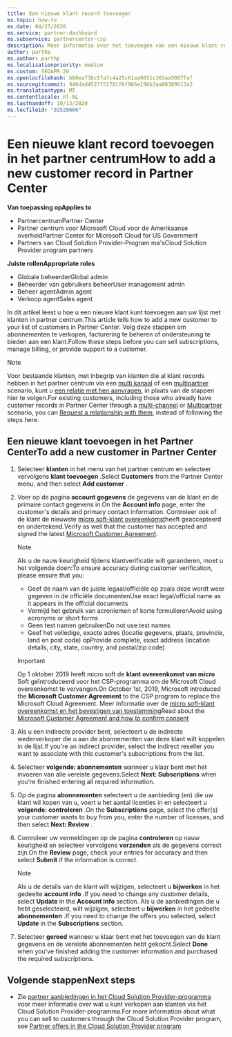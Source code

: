 ```yaml
---
title: Een nieuwe klant record toevoegen
ms.topic: how-to
ms.date: 04/27/2020
ms.service: partner-dashboard
ms.subservice: partnercenter-csp
description: Meer informatie over het toevoegen van een nieuwe klant record in Partner Center. Vervolgens kunt u de abonnementen van klanten verkopen, facturering beheren of klanten ondersteuning bieden.
author: parthp
ms.author: parthp
ms.localizationpriority: medium
ms.custom: SEOAPR.20
ms.openlocfilehash: b60ea73bc5fa7c4a25c61aa9651c303aa5087faf
ms.sourcegitcommit: 940dad4527f51781f6f966e196b3aa08389613a2
ms.translationtype: MT
ms.contentlocale: nl-NL
ms.lasthandoff: 10/13/2020
ms.locfileid: "92528666"
---
```

# <a name="how-to-add-a-new-customer-record-in-partner-center"></a><span data-ttu-id="b0489-104">Een nieuwe klant record toevoegen in het partner centrum</span><span class="sxs-lookup"><span data-stu-id="b0489-104">How to add a new customer record in Partner Center</span></span>

<span data-ttu-id="b0489-105">**Van toepassing op**</span><span class="sxs-lookup"><span data-stu-id="b0489-105">**Applies to**</span></span>

- <span data-ttu-id="b0489-106">Partnercentrum</span><span class="sxs-lookup"><span data-stu-id="b0489-106">Partner Center</span></span>
- <span data-ttu-id="b0489-107">Partner centrum voor Microsoft Cloud voor de Amerikaanse overheid</span><span class="sxs-lookup"><span data-stu-id="b0489-107">Partner Center for Microsoft Cloud for US Government</span></span>
- <span data-ttu-id="b0489-108">Partners van Cloud Solution Provider-Program ma's</span><span class="sxs-lookup"><span data-stu-id="b0489-108">Cloud Solution Provider program partners</span></span>

<span data-ttu-id="b0489-109">**Juiste rollen**</span><span class="sxs-lookup"><span data-stu-id="b0489-109">**Appropriate roles**</span></span>

- <span data-ttu-id="b0489-110">Globale beheerder</span><span class="sxs-lookup"><span data-stu-id="b0489-110">Global admin</span></span>
- <span data-ttu-id="b0489-111">Beheerder van gebruikers beheer</span><span class="sxs-lookup"><span data-stu-id="b0489-111">User management admin</span></span>
- <span data-ttu-id="b0489-112">Beheer agent</span><span class="sxs-lookup"><span data-stu-id="b0489-112">Admin agent</span></span>
- <span data-ttu-id="b0489-113">Verkoop agent</span><span class="sxs-lookup"><span data-stu-id="b0489-113">Sales agent</span></span>

<span data-ttu-id="b0489-114">In dit artikel leest u hoe u een nieuwe klant kunt toevoegen aan uw lijst met klanten in partner centrum.</span><span class="sxs-lookup"><span data-stu-id="b0489-114">This article tells how to add a new customer to your list of customers in Partner Center.</span></span> <span data-ttu-id="b0489-115">Volg deze stappen om abonnementen te verkopen, facturering te beheren of ondersteuning te bieden aan een klant.</span><span class="sxs-lookup"><span data-stu-id="b0489-115">Follow these steps before you can sell subscriptions, manage billing, or provide support to a customer.</span></span>

>[!NOTE]
><span data-ttu-id="b0489-116">Voor bestaande klanten, met inbegrip van klanten die al klant records hebben in het partner centrum via een [multi kanaal](multichannel.md) of een [multipartner](multipartner.md) scenario, kunt u [een relatie met hen aanvragen](request-a-relationship-with-a-customer.md), in plaats van de stappen hier te volgen.</span><span class="sxs-lookup"><span data-stu-id="b0489-116">For existing customers, including those who already have customer records in Partner Center through a [multi-channel](multichannel.md) or [Multipartner](multipartner.md) scenario, you can [Request a relationship with them](request-a-relationship-with-a-customer.md), instead of following the steps here.</span></span>

## <a name="to-add-a-new-customer-in-partner-center"></a><span data-ttu-id="b0489-117">Een nieuwe klant toevoegen in het Partner Center</span><span class="sxs-lookup"><span data-stu-id="b0489-117">To add a new customer in Partner Center</span></span>

1. <span data-ttu-id="b0489-118">Selecteer **klanten** in het menu van het partner centrum en selecteer vervolgens **klant toevoegen** .</span><span class="sxs-lookup"><span data-stu-id="b0489-118">Select **Customers** from the Partner Center menu, and then select **Add customer** .</span></span>

2. <span data-ttu-id="b0489-119">Voer op de pagina **account gegevens** de gegevens van de klant en de primaire contact gegevens in.</span><span class="sxs-lookup"><span data-stu-id="b0489-119">On the **Account info** page, enter the customer's details and primary contact information.</span></span> <span data-ttu-id="b0489-120">Controleer ook of de klant de nieuwste [micro soft-klant overeenkomst](agreements.md)heeft geaccepteerd en ondertekend.</span><span class="sxs-lookup"><span data-stu-id="b0489-120">Verify as well that the customer has accepted and signed the latest [Microsoft Customer Agreement](agreements.md).</span></span>

   >[!NOTE]
   >
   ><span data-ttu-id="b0489-121">Als u de nauw keurigheid tijdens klantverificatie wilt garanderen, moet u het volgende doen:</span><span class="sxs-lookup"><span data-stu-id="b0489-121">To ensure accuracy during customer verification, please ensure that you:</span></span>
   >
   >- <span data-ttu-id="b0489-122">Geef de naam van de juiste legaal/officiële op zoals deze wordt weer gegeven in de officiële documenten</span><span class="sxs-lookup"><span data-stu-id="b0489-122">Use exact legal/official name as it appears in the official documents</span></span>
   >- <span data-ttu-id="b0489-123">Vermijd het gebruik van acroniemen of korte formulieren</span><span class="sxs-lookup"><span data-stu-id="b0489-123">Avoid using acronyms or short forms</span></span>
   >- <span data-ttu-id="b0489-124">Geen test namen gebruiken</span><span class="sxs-lookup"><span data-stu-id="b0489-124">Do not use test names</span></span>
   >- <span data-ttu-id="b0489-125">Geef het volledige, exacte adres (locatie gegevens, plaats, provincie, land en post code) op</span><span class="sxs-lookup"><span data-stu-id="b0489-125">Provide complete, exact address (location details, city, state, country, and postal/zip code)</span></span>

   >[!IMPORTANT]
   > <span data-ttu-id="b0489-126">Op 1 oktober 2019 heeft micro soft de **klant overeenkomst van micro** Soft geïntroduceerd voor het CSP-programma om de Microsoft Cloud overeenkomst te vervangen.</span><span class="sxs-lookup"><span data-stu-id="b0489-126">On October 1st, 2019, Microsoft introduced the **Microsoft Customer Agreement** to the CSP program to replace the Microsoft Cloud Agreement.</span></span> <span data-ttu-id="b0489-127">Meer informatie over de [micro soft-klant overeenkomst en het bevestigen van toestemming](confirm-customer-agreement.md)</span><span class="sxs-lookup"><span data-stu-id="b0489-127">Read about the [Microsoft Customer Agreement and how to confirm consent](confirm-customer-agreement.md)</span></span>
  
3. <span data-ttu-id="b0489-128">Als u een indirecte provider bent, selecteert u de indirecte wederverkoper die u aan de abonnementen van deze klant wilt koppelen in de lijst.</span><span class="sxs-lookup"><span data-stu-id="b0489-128">If you're an indirect provider, select the indirect reseller you want to associate with this customer's subscriptions from the list.</span></span>

4. <span data-ttu-id="b0489-129">Selecteer **volgende: abonnementen** wanneer u klaar bent met het invoeren van alle vereiste gegevens.</span><span class="sxs-lookup"><span data-stu-id="b0489-129">Select **Next: Subscriptions** when you're finished entering all required information.</span></span>

5. <span data-ttu-id="b0489-130">Op de pagina **abonnementen** selecteert u de aanbieding (en) die uw klant wil kopen van u, voert u het aantal licenties in en selecteert u **volgende: controleren** .</span><span class="sxs-lookup"><span data-stu-id="b0489-130">On the **Subscriptions** page, select the offer(s) your customer wants to buy from you, enter the number of licenses, and then select **Next: Review** .</span></span>

6. <span data-ttu-id="b0489-131">Controleer uw vermeldingen op de pagina **controleren** op nauw keurigheid en selecteer vervolgens **verzenden** als de gegevens correct zijn.</span><span class="sxs-lookup"><span data-stu-id="b0489-131">On the **Review** page, check your entries for accuracy and then select **Submit** if the information is correct.</span></span>

   >[!NOTE]
   ><span data-ttu-id="b0489-132">Als u de details van de klant wilt wijzigen, selecteert u **bijwerken** in het gedeelte **account info** .</span><span class="sxs-lookup"><span data-stu-id="b0489-132">If you need to change any customer details, select **Update** in the **Account info** section.</span></span> <span data-ttu-id="b0489-133">Als u de aanbiedingen die u hebt geselecteerd, wilt wijzigen, selecteert u **bijwerken** in het gedeelte **abonnementen** .</span><span class="sxs-lookup"><span data-stu-id="b0489-133">If you need to change the offers you selected, select **Update** in the **Subscriptions** section.</span></span>

7. <span data-ttu-id="b0489-134">Selecteer **gereed** wanneer u klaar bent met het toevoegen van de klant gegevens en de vereiste abonnementen hebt gekocht.</span><span class="sxs-lookup"><span data-stu-id="b0489-134">Select **Done** when you've finished adding the customer information and purchased the required subscriptions.</span></span>

## <a name="next-steps"></a><span data-ttu-id="b0489-135">Volgende stappen</span><span class="sxs-lookup"><span data-stu-id="b0489-135">Next steps</span></span>

- <span data-ttu-id="b0489-136">Zie [partner aanbiedingen in het Cloud Solution Provider-programma](csp-offers.md) voor meer informatie over wat u kunt verkopen aan klanten via het Cloud Solution Provider-programma.</span><span class="sxs-lookup"><span data-stu-id="b0489-136">For more information about what you can sell to customers through the Cloud Solution Provider program, see [Partner offers in the Cloud Solution Provider program](csp-offers.md)</span></span>

